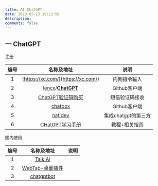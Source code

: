 ```yaml
---
title: AI-ChatGPT
date: 2023-05-13 19:13:50
description: 
comments: false
---
```


## 一 ChatGPT

注册

| 编号 |                          名称及地址                          |        说明         |
| :--: | :----------------------------------------------------------: | :-----------------: |
|  1   |              [https://xc.com/](https://xc.com/)              |    内网指令输入     |
|  2   | [lencx](https://github.com/lencx)/**[ChatGPT](https://github.com/lencx/ChatGPT)** |    Github客户端     |
|  3   |      [ChatGPT验证码购买](https://sms-activate.org/buy)       |   短信验证码接收    |
|  4   |   [chatbox](https://github.com/Bin-Huang/chatbox/releases)   |    Github客户端     |
|  5   |         [nat.dev](https://accounts.nat.dev/sign-in)          | 集成chatgpt的第三方 |
|  6   | [CHatGPT学习手册](https://nujuo8y1qx.feishu.cn/docx/AdqEdlT52oBiawx6Vv2cc89DnLb) |    教程+相关指南    |

国内使用

| 编号 |                 名称及地址                 | 说明 |
| :--: | :----------------------------------------: | :--: |
|  1   |    [Talk AI](https://www.talkai.club/)     |      |
|  2   | [WebTab-桌面插件](https://www.wetab.link/) |      |
|  3   |        [chatgptbot](chatgptbot.me)         |      |
